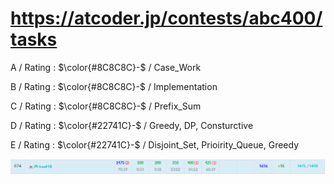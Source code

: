 # https://atcoder.jp/contests/abc400/tasks

A / Rating : $\color{#8C8C8C}-$ / Case_Work

B / Rating : $\color{#8C8C8C}-$ / Implementation

C / Rating : $\color{#8C8C8C}-$ / Prefix_Sum

D / Rating : $\color{#22741C}-$ / Greedy, DP, Consturctive

E / Rating : $\color{#22741C}-$ / Disjoint_Set, Prioirity_Queue, Greedy

![My Image](https://github.com/kss418/Atcoder/blob/main/ABC/Images/Standings/400.png)
